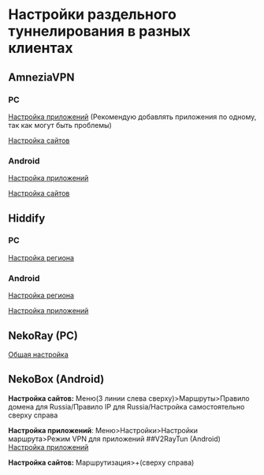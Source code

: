 # Настройки раздельного туннелирования в разных клиентах
## AmneziaVPN
### PC
[Настройка приложений](https://pikabu.ru/story/amneziavrn_ispolzuem_razdelnoe_tunnelirovanie_dlya_programm_i_prilozheniy_12244055) (Рекомендую добавлять приложения по одному, так как могут быть проблемы)

[Настройка сайтов](https://docs.amnezia.org/ru/documentation/instructions/vpn-split-tunneling/)
### Android
[Настройка приложений](https://pikabu.ru/story/vyiborochnoe_tunnelirovanie_prilozheniy_cherez_vpn_dlya_prilozheniya_amneziavpn_na_android_12330209)

[Настройка сайтов](https://docs.amnezia.org/ru/documentation/instructions/vpn-split-tunneling/)
## Hiddify
### PC
[Настройка региона](https://fizzvpn.io/install-guide/#hiddify-next)
### Android
[Настройка региона](https://fizzvpn.io/install-guide/#hiddify-next)

[Настройка приложений](https://teletype.in/@aurorax_vpn/hiddify_vless_android)
## NekoRay (PC)
[Общая настройка](https://blancvpn.io/ru/help/NekoRay-windows-split-tunneling)
## NekoBox (Android)
**Настройка сайтов:**
Меню(3 линии слева сверху)>Маршруты>Правило домена для Russia/Правило IP для Russia/Настройка самостоятельно сверху справа

**Настройка приложений**:
Меню>Настройки>Настройки маршрута>Режим VPN для приложений
##V2RayTun (Android)
[Настройка приложений](https://telegra.ph/Nastrojka-razdelnogo-proksirovaniya-v-v2RayTun-na-android-11-24)

**Настройка сайтов:**
Маршрутизация>+(сверху справа)
